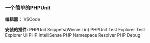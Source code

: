 ### 一个简单的PHPUnit

**编辑器：**
VSCode

**安装的插件:**
PHPUnit Snippets(Winnie Lin)
PHPUnit Test Explorer
Test Explorer UI
PHP IntelliSense
PHP Namespace Resolver
PHP Debug

